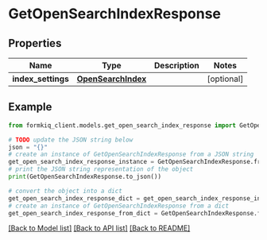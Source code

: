 # GetOpenSearchIndexResponse


## Properties

Name | Type | Description | Notes
------------ | ------------- | ------------- | -------------
**index_settings** | [**OpenSearchIndex**](OpenSearchIndex.md) |  | [optional] 

## Example

```python
from formkiq_client.models.get_open_search_index_response import GetOpenSearchIndexResponse

# TODO update the JSON string below
json = "{}"
# create an instance of GetOpenSearchIndexResponse from a JSON string
get_open_search_index_response_instance = GetOpenSearchIndexResponse.from_json(json)
# print the JSON string representation of the object
print(GetOpenSearchIndexResponse.to_json())

# convert the object into a dict
get_open_search_index_response_dict = get_open_search_index_response_instance.to_dict()
# create an instance of GetOpenSearchIndexResponse from a dict
get_open_search_index_response_from_dict = GetOpenSearchIndexResponse.from_dict(get_open_search_index_response_dict)
```
[[Back to Model list]](../README.md#documentation-for-models) [[Back to API list]](../README.md#documentation-for-api-endpoints) [[Back to README]](../README.md)


